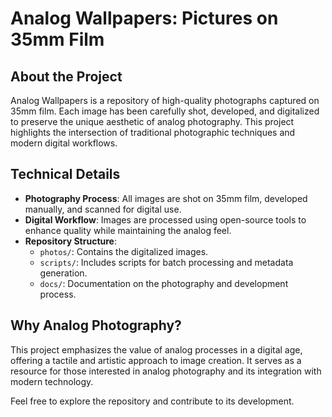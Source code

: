 # Analog Wallpapers: Pictures on 35mm Film

## About the Project
Analog Wallpapers is a repository of high-quality photographs captured on 35mm film. Each image has been carefully shot, developed, and digitalized to preserve the unique aesthetic of analog photography. This project highlights the intersection of traditional photographic techniques and modern digital workflows.

## Technical Details
- **Photography Process**: All images are shot on 35mm film, developed manually, and scanned for digital use.
- **Digital Workflow**: Images are processed using open-source tools to enhance quality while maintaining the analog feel.
- **Repository Structure**: 
  - `photos/`: Contains the digitalized images.
  - `scripts/`: Includes scripts for batch processing and metadata generation.
  - `docs/`: Documentation on the photography and development process.

## Why Analog Photography?
This project emphasizes the value of analog processes in a digital age, offering a tactile and artistic approach to image creation. It serves as a resource for those interested in analog photography and its integration with modern technology.

Feel free to explore the repository and contribute to its development.
